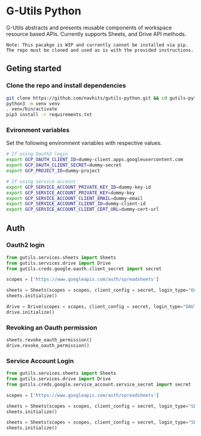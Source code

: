 # G-Utils Python

G-Utils abstracts and presents reusable components of workspace resource based APIs. Currently supports Sheets, and Drive API methods.

`Note: This pacakge is WIP and currently cannot be installed via pip. The repo must be cloned and used as is with the provided instructions.`

## Geting started

### Clone the repo and install dependencies

```bash
git clone https://github.com/navhits/gutils-python.git && cd gutils-python
python3 -m venv venv
. venv/bin/activate
pip3 install -r requirements.txt
```

### Evironment variables

Set the following environment variables with respective values.

```bash
# If using Oauth2 login
export GCP_OAUTH_CLIENT_ID=dummy-client.apps.googleusercontent.com
export GCP_OAUTH_CLIENT_SECRET=dummy-secret
export GCP_PROJECT_ID=dummy-project

# If using service account
export GCP_SERVICE_ACCOUNT_PRIVATE_KEY_ID=dummy-key-id
export GCP_SERVICE_ACCOUNT_PRIVATE_KEY=dummy-key
export GCP_SERVICE_ACCOUNT_CLIENT_EMAIL=dummy-email
export GCP_SERVICE_ACCOUNT_CLIENT_ID=dummy-client-id
export GCP_SERVICE_ACCOUNT_CLIENT_CERT_URL=dummy-cert-url
```

## Auth

### Oauth2 login

```python
from gutils.services.sheets import Sheets
from gutils.services.drive import Drive
from gutils.creds.google.oauth.client_secret import secret

scopes = ['https://www.googleapis.com/auth/spreadsheets']

sheets = Sheets(scopes = scopes, client_config = secret, login_type="OAUTH2")
sheets.initialize()

drive = Drive(scopes = scopes, client_config = secret, login_type="OAUTH2")
drive.initialize()
```

### Revoking an Oauth permission

```python
sheets.revoke_oauth_permission()
drive.revoke_oauth_permission()
```

### Service Account Login

```python
from gutils.services.sheets import Sheets
from gutils.services.drive import Drive
from gutils.creds.google.service_account.service_secret import secret

scopes = ['https://www.googleapis.com/auth/spreadsheets']

sheets = Sheets(scopes = scopes, client_config = secret, login_type="SERVICE_ACCOUNT")
sheets.initialize()

sheets = Sheets(scopes = scopes, client_config = secret, login_type="SERVICE_ACCOUNT")
sheets.initialize()
```
